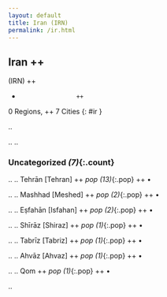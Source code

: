 ```yaml
---
layout: default
title: Iran (IRN)
permalink: /ir.html
---
```



## Iran   ++
(IRN)  ++
-                     ++
0 Regions, ++
7 Cities
{: #ir }

.. 




.. 
.. 


### Uncategorized _(7)_{:.count}


..
..
Tehrān [Tehran]  ++
 _pop (13)_{:.pop} ++
•

..
..
Mashhad [Meshed]  ++
 _pop (2)_{:.pop} ++
•

..
..
Eṣfahān [Isfahan]  ++
 _pop (2)_{:.pop} ++
•

..
..
Shīrāz [Shiraz]  ++
 _pop (1)_{:.pop} ++
•

..
..
Tabrīz [Tabriz]  ++
 _pop (1)_{:.pop} ++
•

..
..
Ahvāz [Ahvaz]  ++
 _pop (1)_{:.pop} ++
•

..
..
Qom  ++
 _pop (1)_{:.pop} ++
•




.. 
 
